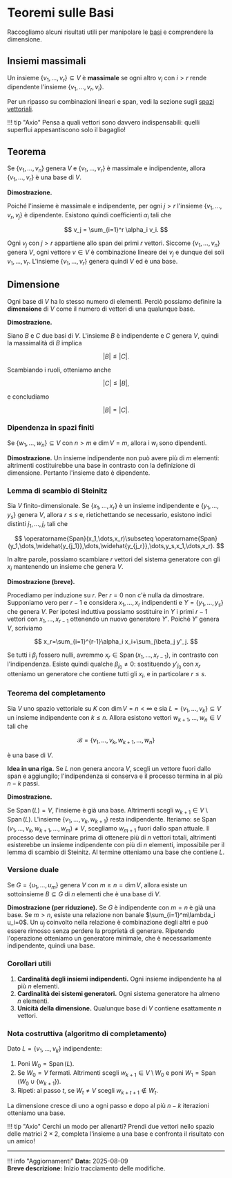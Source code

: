 # Teoremi sulle Basi

Raccogliamo alcuni risultati utili per manipolare le [basi](basi.md) e comprendere la dimensione.

## Insiemi massimali

Un insieme $\{v_1,\dots,v_r\}\subseteq V$ è **massimale** se ogni altro
$v_i$ con $i>r$ rende dipendente l'insieme $\{v_1,\dots,v_r,v_i\}$.

Per un ripasso su combinazioni lineari e span, vedi la sezione sugli [spazi vettoriali](../spazi-vettoriali/index.md).

!!! tip "Axio"
    Pensa a quali vettori sono davvero indispensabili: quelli superflui appesantiscono solo il bagaglio!

## Teorema

Se $\{v_1,\dots,v_n\}$ genera $V$ e $\{v_1,\dots,v_r\}$ è massimale e indipendente,
allora $\{v_1,\dots,v_r\}$ è una base di $V$.

**Dimostrazione.**

Poiché l'insieme è massimale e indipendente, per ogni $j>r$ l'insieme $\{v_1,\dots,v_r,v_j\}$ è dipendente. Esistono quindi coefficienti $\alpha_i$ tali che

$$
v_j = \sum_{i=1}^r \alpha_i v_i.
$$

Ogni $v_j$ con $j>r$ appartiene allo span dei primi $r$ vettori. Siccome $\{v_1,\dots,v_n\}$ genera $V$, ogni vettore $v\in V$ è combinazione lineare dei $v_j$ e dunque dei soli $v_1,\dots,v_r$. L'insieme $\{v_1,\dots,v_r\}$ genera quindi $V$ ed è una base.

## Dimensione

Ogni base di $V$ ha lo stesso numero di elementi. Perciò possiamo
definire la **dimensione** di $V$ come il numero di vettori di una qualunque base.

**Dimostrazione.**

Siano $B$ e $C$ due basi di $V$. L'insieme $B$ è indipendente e $C$ genera $V$, quindi la massimalità di $B$ implica

$$
\lvert B \rvert \leq \lvert C \rvert.
$$

Scambiando i ruoli, otteniamo anche

$$
\lvert C \rvert \leq \lvert B \rvert,
$$

e concludiamo

$$
\lvert B \rvert = \lvert C \rvert.
$$

### Dipendenza in spazi finiti

Se $\{w_1,\dots,w_n\}\subseteq V$ con $n>m$ e $\dim V = m$, allora i
$w_i$ sono dipendenti.

**Dimostrazione.** Un insieme indipendente non può avere più di $m$ elementi: altrimenti costituirebbe una base in contrasto con la definizione di dimensione. Pertanto l'insieme dato è dipendente.

### Lemma di scambio di Steinitz

Sia $V$ finito-dimensionale. Se $\{x_1,\dots,x_r\}$ è un insieme indipendente e $\{y_1,\dots,y_s\}$ genera $V$, allora $r\le s$ e, rietichettando se necessario, esistono indici distinti $j_1,\dots,j_r$ tali che

$$
\operatorname{Span}(x_1,\dots,x_r)\subseteq \operatorname{Span}(y_1,\dots,\widehat{y_{j_1}},\dots,\widehat{y_{j_r}},\dots,y_s,x_1,\dots,x_r).
$$

In altre parole, possiamo scambiare $r$ vettori del sistema generatore con gli $x_i$ mantenendo un insieme che genera $V$.

**Dimostrazione (breve).**

Procediamo per induzione su $r$. Per $r=0$ non c'è nulla da dimostrare. Supponiamo vero per $r-1$ e considera $x_1,\dots,x_r$ indipendenti e $Y=\{y_1,\dots,y_s\}$ che genera $V$. Per ipotesi induttiva possiamo sostituire in $Y$ i primi $r-1$ vettori con $x_1,\dots,x_{r-1}$ ottenendo un nuovo generatore $Y'$. Poiché $Y'$ genera $V$, scriviamo

$$
x_r=\sum_{i=1}^{r-1}\alpha_i x_i+\sum_j\beta_j y'_j.
$$

Se tutti i $\beta_j$ fossero nulli, avremmo $x_r\in\operatorname{Span}(x_1,\dots,x_{r-1})$, in contrasto con l'indipendenza. Esiste quindi qualche $\beta_{j_0}\ne0$: sostituendo $y'_{j_0}$ con $x_r$ otteniamo un generatore che contiene tutti gli $x_i$, e in particolare $r\le s$.

### Teorema del completamento

Sia $V$ uno spazio vettoriale su $K$ con $\dim V=n<\infty$ e sia $L=\{v_1,\dots,v_k\}\subseteq V$ un insieme indipendente con $k\le n$. Allora esistono vettori $w_{k+1},\dots,w_n\in V$ tali che

$$
\mathcal B=\{v_1,\dots,v_k,w_{k+1},\dots,w_n\}
$$

è una base di $V$.

**Idea in una riga.** Se $L$ non genera ancora $V$, scegli un vettore fuori dallo span e aggiungilo; l'indipendenza si conserva e il processo termina in al più $n-k$ passi.

**Dimostrazione.**

Se $\operatorname{Span}(L)=V$, l'insieme è già una base. Altrimenti scegli $w_{k+1}\in V\setminus\operatorname{Span}(L)$. L'insieme $\{v_1,\dots,v_k,w_{k+1}\}$ resta indipendente. Iteriamo: se $\operatorname{Span}(v_1,\dots,v_k,w_{k+1},\dots,w_m)\ne V$, scegliamo $w_{m+1}$ fuori dallo span attuale. Il processo deve terminare prima di ottenere più di $n$ vettori totali, altrimenti esisterebbe un insieme indipendente con più di $n$ elementi, impossibile per il lemma di scambio di Steinitz. Al termine otteniamo una base che contiene $L$.

### Versione duale

Se $G=\{u_1,\dots,u_m\}$ genera $V$ con $m\ge n=\dim V$, allora esiste un sottoinsieme $B\subseteq G$ di $n$ elementi che è una base di $V$.

**Dimostrazione (per riduzione).** Se $G$ è indipendente con $m=n$ è già una base. Se $m>n$, esiste una relazione non banale $\sum_{i=1}^m\lambda_i u_i=0$. Un $u_j$ coinvolto nella relazione è combinazione degli altri e può essere rimosso senza perdere la proprietà di generare. Ripetendo l'operazione otteniamo un generatore minimale, che è necessariamente indipendente, quindi una base.

### Corollari utili

1. **Cardinalità degli insiemi indipendenti.** Ogni insieme indipendente ha al più $n$ elementi.
2. **Cardinalità dei sistemi generatori.** Ogni sistema generatore ha almeno $n$ elementi.
3. **Unicità della dimensione.** Qualunque base di $V$ contiene esattamente $n$ vettori.

### Nota costruttiva (algoritmo di completamento)

Dato $L=\{v_1,\dots,v_k\}$ indipendente:

1. Poni $W_0=\operatorname{Span}(L)$.
2. Se $W_0=V$ fermati. Altrimenti scegli $w_{k+1}\in V\setminus W_0$ e poni $W_1=\operatorname{Span}(W_0\cup\{w_{k+1}\})$.
3. Ripeti: al passo $t$, se $W_t\ne V$ scegli $w_{k+t+1}\notin W_t$.

La dimensione cresce di uno a ogni passo e dopo al più $n-k$ iterazioni otteniamo una base.

!!! tip "Axio"
    Cerchi un modo per allenarti? Prendi due vettori nello spazio delle matrici $2\times2$, completa l'insieme a una base e confronta il risultato con un amico!


---

!!! info "Aggiornamenti"
    **Data:** 2025-08-09  
    **Breve descrizione:** Inizio tracciamento delle modifiche.

